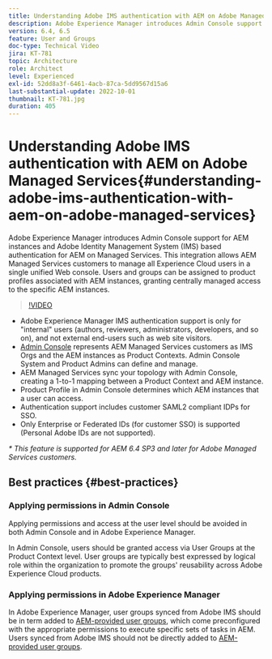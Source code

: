 ```yaml
---
title: Understanding Adobe IMS authentication with AEM on Adobe Managed Services
description: Adobe Experience Manager introduces Admin Console support for AEM instances and Adobe IMS (Identity Management System) based authentication for AEM on Managed Services.   This integration allows AEM Managed Services customers to manage all Experience Cloud users in a single unified Web console. Users and Groups can be assigned to product profiles associated with AEM instances, granting centrally managed access to the specific AEM instances.
version: 6.4, 6.5
feature: User and Groups
doc-type: Technical Video
jira: KT-781
topic: Architecture
role: Architect
level: Experienced
exl-id: 52dd8a3f-6461-4acb-87ca-5dd9567d15a6
last-substantial-update: 2022-10-01
thumbnail: KT-781.jpg
duration: 405
---
```

# Understanding Adobe IMS authentication with AEM on Adobe Managed Services{#understanding-adobe-ims-authentication-with-aem-on-adobe-managed-services}

Adobe Experience Manager introduces Admin Console support for AEM instances and Adobe Identity Management System (IMS) based authentication for AEM on Managed Services.   This integration allows AEM Managed Services customers to manage all Experience Cloud users in a single unified Web console. Users and groups can be assigned to product profiles associated with AEM instances, granting centrally managed access to the specific AEM instances.

>[!VIDEO](https://video.tv.adobe.com/v/26170?quality=12&learn=on)

* Adobe Experience Manager IMS authentication support is only for "internal" users (authors, reviewers, administrators, developers, and so on), and not external end-users such as web site visitors.
* [Admin Console](https://adminconsole.adobe.com/) represents AEM Managed Services customers as IMS Orgs and the AEM instances as Product Contexts. Admin Console System and Product Admins can define and manage.
* AEM Managed Services sync your topology with Admin Console, creating a 1-to-1 mapping between a Product Context and AEM instance.
* Product Profile in Admin Console determines which AEM instances that a user can access.
* Authentication support includes customer SAML2 compliant IDPs for SSO.
* Only Enterprise or Federated IDs (for customer SSO) is supported (Personal Adobe IDs are not supported).

*&#42; This feature is supported for AEM 6.4 SP3 and later for Adobe Managed Services customers.*

## Best practices {#best-practices}

### Applying permissions in Admin Console

Applying permissions and access at the user level should be avoided in both Admin Console and in Adobe Experience Manager.

In Admin Console, users should be granted access via User Groups at the Product Context level. User groups are typically best expressed by logical role within the organization to promote the groups' reusability across Adobe Experience Cloud products.

### Applying permissions in Adobe Experience Manager

In Adobe Experience Manager, user groups synced from Adobe IMS should be in term added to [AEM-provided user groups](https://experienceleague.adobe.com/docs/experience-manager-65/administering/security/security.html), which come preconfigured with the appropriate permissions to execute specific sets of tasks in AEM. Users synced from Adobe IMS should not be directly added to [AEM-provided user groups](https://experienceleague.adobe.com/docs/experience-manager-65/administering/security/security.html).

